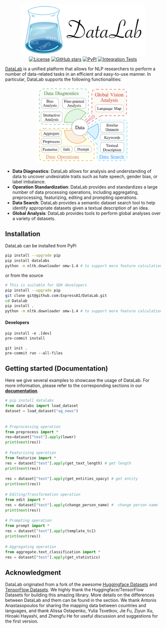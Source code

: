 <p align="center">
    <br>
    <img src="./docs/Resources/figs/readme_logo.png" width="400"/>
    <br>
  <a href="https://github.com/expressai/DataLab/blob/main/LICENSE"><img alt="License" src="https://img.shields.io/github/license/expressai/DataLab" /></a>
  <a href="https://github.com/expressai/DataLab/stargazers"><img alt="GitHub stars" src="https://img.shields.io/github/stars/expressai/DataLab" /></a>
  <a href="https://pypi.org/project//"><img alt="PyPI" src="https://img.shields.io/pypi/v/datalabs" /></a>
  <a href=".github/workflows/ci.yml"><img alt="Integration Tests", src="https://github.com/expressai/DataLab/actions/workflows/ci.yml/badge.svg?event=push" />
</p>


[DataLab](http://datalab.nlpedia.ai/) is a unified platform that allows for NLP researchers to perform a number of data-related tasks in an efficient and easy-to-use manner. In particular, DataLab supports the following functionalities:

    

    
    
<p align="center"> 
<img src="./docs/Resources/figs/datalab_overview.png" width="300"/>
 </p> 

* **Data Diagnostics**: DataLab allows for analysis and understanding of data to uncover undesirable traits such as hate speech, gender bias, or label imbalance.
* **Operation Standardization**: DataLab provides and standardizes a large number of data processing operations, including aggregating, preprocessing, featurizing, editing and prompting operations.
* **Data Search**: DataLab provides a semantic dataset search tool to help identify appropriate datasets given a textual description of an idea.
* **Global Analysis**: DataLab provides tools to perform global analyses over a variety of datasets.


 


## Installation
DataLab can be installed from PyPi
```bash
pip install --upgrade pip
pip install datalabs
python -m nltk.downloader omw-1.4 # to support more feature calculation
```
or from the source
```bash
# This is suitable for SDK developers
pip install --upgrade pip
git clone git@github.com:ExpressAI/DataLab.git
cd Datalab
pip install .
python -m nltk.downloader omw-1.4 # to support more feature calculation
```

#### Developers
```shell
pip install -e .[dev]
pre-commit install

git init .
pre-commit run --all-files
```



## Getting started (Documentation)
Here we give several examples to showcase the usage of DataLab. For more information, please refer to the corresponding sections in our [**documentation**](https://expressai.github.io/DataLab/).





```python
# pip install datalabs
from datalabs import load_dataset
dataset = load_dataset("ag_news")


# Preprocessing operation
from preprocess import *
res=dataset["test"].apply(lower)
print(next(res))

# Featurizing operation
from featurize import *
res = dataset["test"].apply(get_text_length) # get length
print(next(res))

res = dataset["test"].apply(get_entities_spacy) # get entity
print(next(res))

# Editing/Transformation operation
from edit import *
res = dataset["test"].apply(change_person_name) #  change person name
print(next(res))

# Prompting operation
from prompt import *
res = dataset["test"].apply(template_tc1)
print(next(res))

# Aggregating operation
from aggregate.text_classification import *
res = dataset["test"].apply(get_statistics)
```
 

## Acknowledgment
DataLab originated from a fork of the awesome [Huggingface Datasets](https://github.com/huggingface/datasets) and [TensorFlow Datasets](https://github.com/tensorflow/datasets). We highly thank the Huggingface/TensorFlow Datasets for building this amazing library. More details on the differences between DataLab and them can be found in the section.
We thank Antonis Anastasopoulos for sharing the mapping data between countries and languages, and thank Alissa Ostapenko, Yulia Tsvetkov, Jie Fu, Ziyun Xu, Hiroaki Hayashi, and Zhengfu He for useful discussion and suggestions for the first version.



